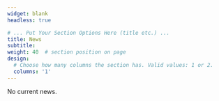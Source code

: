 ```yaml
---
widget: blank
headless: true

# ... Put Your Section Options Here (title etc.) ...
title: News
subtitle:
weight: 40  # section position on page
design:
  # Choose how many columns the section has. Valid values: 1 or 2.
  columns: '1'
---
```


No current news.
